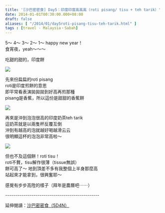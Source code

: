 ```yaml
---
title: '[沙巴密密食] Day5：印度印度高高高（roti pisang/ tisu + teh tarik）'
date: 2014-01-01T00:30:00.000+08:00
draft: false
aliases: [ "/2014/01/day5roti-pisang-tisu-teh-tarik.html" ]
tags : [travel - Malaysia・Sabah]
---
```


5～ 4～ 3～ 2～ 1～ happy new year！  
食宵夜，yeah～～～   
  
吃甜的甜的，印度餅  

[![](https://3.bp.blogspot.com/-7qVsz-LV2dY/XCh5SgaHerI/AAAAAAAADFA/1-xGmmoaAeQd_Mn-APWCTuHc4CcDI_p3QCLcBGAs/s640/66.jpg)](https://3.bp.blogspot.com/-7qVsz-LV2dY/XCh5SgaHerI/AAAAAAAADFA/1-xGmmoaAeQd_Mn-APWCTuHc4CcDI_p3QCLcBGAs/s1600/66.jpg)

先來份扁扁的roti pisang  
roti是印度煎餅的意思  
即平常看表演拋拋拋到好高再煎那種  
pisang是香蕉，所以這份是甜甜的香蕉餅  

[![](https://4.bp.blogspot.com/-2xpZyafeqoI/XCh5XqDu_KI/AAAAAAAADFE/EbR5HiQZ1pcOg15fqF2fknmzBmimUtsLQCLcBGAs/s640/67.jpg)](https://4.bp.blogspot.com/-2xpZyafeqoI/XCh5XqDu_KI/AAAAAAAADFE/EbR5HiQZ1pcOg15fqF2fknmzBmimUtsLQCLcBGAs/s1600/67.jpg)

再來是沖到泡泡很高的印度奶茶teh tarik  
這奶茶就是以兩隻杯反覆互倒  
沖到有越高的泡就越好喝越滑云云  
很明顯這杯的泡泡非常高啦～  

[![](https://4.bp.blogspot.com/-nxjMVyMYhEE/XCh5c5IHOJI/AAAAAAAADFM/63bDlFINFpgqumfNzKhVjMnZp8YjkDNGQCLcBGAs/s640/68.jpg)](https://4.bp.blogspot.com/-nxjMVyMYhEE/XCh5c5IHOJI/AAAAAAAADFM/63bDlFINFpgqumfNzKhVjMnZp8YjkDNGQCLcBGAs/s1600/68.jpg)

但也不及這個餅！roti tisu！  
roti不贅，tisu解作很薄（tissue無誤）  
餅可高了～ 地到頂差不多有我整個上半身那麼高  
站起來才能拿到，很興奮耶～  
  
  
  
感覺有步步高陞的樣子（拜年是農曆吧⋯⋯）  
  
\-----------------------------------------------  
  
延伸閱讀：[沙巴密密食（5D4N）](http://www.hidie.net/2014/01/5d4n.html)